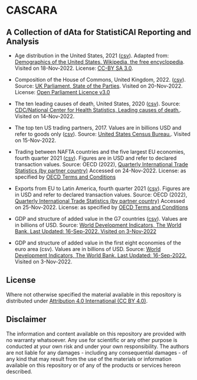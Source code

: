 # CASCARA

## A Collection of dAta for StatistiCAl Reporting and Analysis

- Age distribution in the United States, 2021 ([csv](data/age-distribution-usa-2021.csv)). Adapted from: [Demographics of the United States. Wikipedia, the free encyclopedia](https://en.wikipedia.org/wiki/Demographics_of_the_United_States). Visited on 18-Nov-2022. License: [CC-BY SA 3.0](https://creativecommons.org/licenses/by-sa/3.0/).

- Composition of the House of Commons, United Kingdom, 2022. ([csv](data/uk-house-of-commons-2022.csv)). Source: [UK Parliament, State of the Parties](https://members.parliament.uk/parties/Commons). Visited on 20-Nov-2022. License: [Open Parliament Licence v3.0](https://www.parliament.uk/site-information/copyright-parliament/open-parliament-licence/)

- The ten leading causes of death, United States, 2020 ([csv](data/top-10-causes-of-death-usa-2020.csv)). Source: [CDC/National Center for Health Statistics, Leading causes of death.](https://www.cdc.gov/nchs/fastats/leading-causes-of-death.htm). Visited on 14-Nov-2022.

- The top ten US trading partners, 2017. Values are in billions USD and refer to goods only ([csv](data/top-10-trading-partners-usa-2017.csv)). Source: [United States Census Bureau.](https://www.census.gov/foreign-trade/statistics/highlights/toppartners.html). Visited on 15-Nov-2022.

- Trading between NAFTA countries and the five largest EU economies, fourth quarter 2021 ([csv](data/exports-nafta-to-EU5-Q4-2021.csv)). Figures are in USD and refer to declared transaction values. Source:  OECD (2022), [Quarterly International Trade Statistics (by partner country)](https://stats.oecd.org/Index.aspx?DataSetCode=TISP_EBOPS2010#) Accessed on 24-Nov-2022. License: as specified by [OECD Terms and Conditions](https://www.oecd.org/termsandconditions/)

- Exports from EU to Latin America, fourth quarter 2021 ([csv](data/exports-eu-latin-america-q4-2021.csv)). Figures are in USD and refer to declared transaction values. Source:  OECD (2022), [Quarterly International Trade Statistics (by partner country)](https://stats.oecd.org/Index.aspx?DataSetCode=TISP_EBOPS2010#) Accessed on 25-Nov-2022. License: as specified by [OECD Terms and Conditions](https://www.oecd.org/termsandconditions/)

- GDP and structure of added value in the G7 countries ([csv](gdp-g7-2010-2020.csv)). Values are in billions of USD. Source: [World Development Indicators, The World Bank. Last Updated: 16-Sep-2022. Visited on 3-Nov-2022](http://wdi.worldbank.org/table/4.2#)

- GDP and structure of added value in the first eight economies of the euro area (csv). Values are in billions of USD. Source: [World Development Indicators, The World Bank. Last Updated: 16-Sep-2022.](http://wdi.worldbank.org/table/4.2#) Visited on 3-Nov-2022.

## License
Where not otherwise specified the material available in this repository is distributed under [Attribution 4.0 International (CC BY 4.0)](https://creativecommons.org/licenses/by/4.0/).

## Disclaimer
The information and content available on this repository are provided with no warranty whatsoever. Any use for scientific or any other purpose is conducted at your own risk and under your own responsibility. The authors are not liable for any damages - including any consequential damages - of any kind that may result from the use of the materials or information available on this repository or of any of the products or services hereon described.
